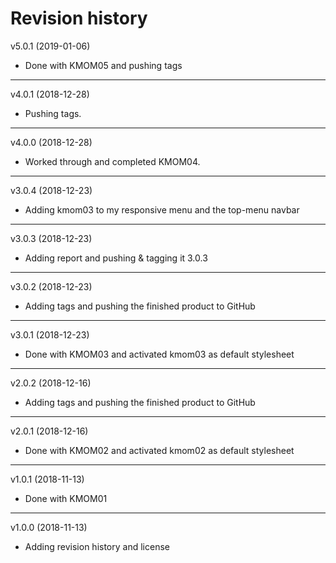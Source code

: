 Revision history
========================
v5.0.1 (2019-01-06)
* Done with KMOM05 and pushing tags


--------------------------
v4.0.1 (2018-12-28)
* Pushing tags.


--------------------------
v4.0.0 (2018-12-28)
* Worked through and completed KMOM04.


--------------------------
v3.0.4 (2018-12-23)
* Adding kmom03 to my responsive menu and the top-menu navbar


--------------------------
v3.0.3 (2018-12-23)
* Adding report and pushing & tagging it 3.0.3

--------------------------
v3.0.2 (2018-12-23)
* Adding tags and pushing the finished product to GitHub

--------------------------
v3.0.1 (2018-12-23)
* Done with KMOM03 and activated kmom03 as default stylesheet

--------------------------

v2.0.2 (2018-12-16)
* Adding tags and pushing the finished product to GitHub

-------------------------

v2.0.1 (2018-12-16)
* Done with KMOM02 and activated kmom02 as default stylesheet

--------------------------
v1.0.1 (2018-11-13)
* Done with KMOM01

--------------------------
v1.0.0 (2018-11-13)
* Adding revision history and license
